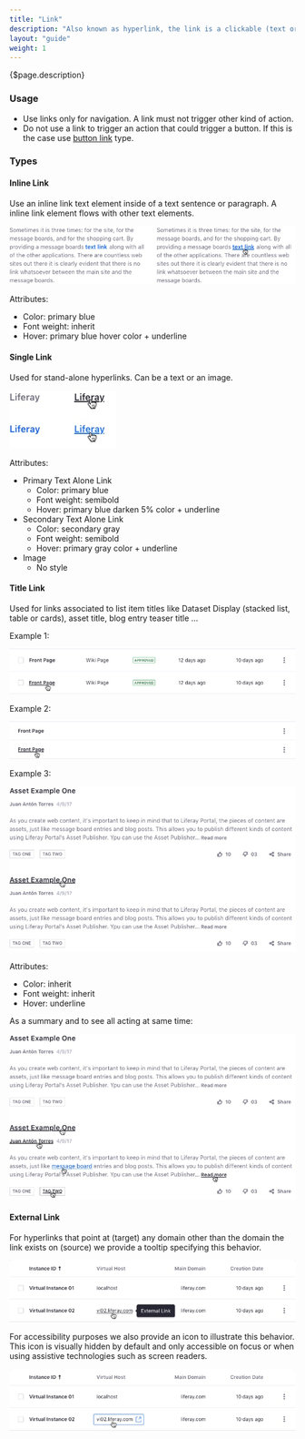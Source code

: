 ```yaml
---
title: "Link"
description: "Also known as hyperlink, the link is a clickable (text or image) element used for navigation purposes."
layout: "guide"
weight: 1
---
```


<div class="page-description">{$page.description}</div>

### Usage
* Use links only for navigation. A link must not trigger other kind of action.
* Do not use a link to trigger an action that could trigger a button. If this is the case use [button link](./buttons.html) type.

### Types

#### Inline Link

Use an inline link text element inside of a text sentence or paragraph. A inline link element flows with other text elements.

![inline link example in a paragraph](../../../images/LinkInline.jpg)

Attributes:
* Color: primary blue
* Font weight: inherit
* Hover: primary blue hover color + underline

#### Single Link

Used for stand-alone hyperlinks. Can be a text or an image.

![single link example, text not surrounded](../../../images/LinkSingle.jpg)

Attributes:
* Primary Text Alone Link
	* Color: primary blue
	* Font weight: semibold
	* Hover: primary blue darken 5% color + underline
* Secondary Text Alone Link
	* Color: secondary gray
	* Font weight: semibold
	* Hover: primary gray color + underline
* Image
	* No style


#### Title Link

Used for links associated to list item titles like Dataset Display (stacked list, table or cards), asset title, blog entry teaser title …

Example 1:

![title link example in a table](../../../images/LinkTitleTable.jpg)

Example 2:

![title link example in a list](../../../images/LinkTitleList.jpg)

Example 3:

![title link example in an asset](../../../images/LinkTitleAsset.jpg)

Attributes:
* Color: inherit
* Font weight: inherit
* Hover: underline

As a summary and to see all acting at same time:

![link example in asset context with several pointers on hover](../../../images/LinkExampleInContext.jpg)


#### External Link

For hyperlinks that point at (target) any domain other than the domain the link exists on (source) we provide a tooltip specifying this behavior.

![external link with tooltip on hover action](../../../images/LinkExternalTooltip.jpg)

For accessibility purposes we also provide an icon to illustrate this behavior. This icon is visually hidden by default and only accessible on focus or when using assistive technologies such as screen readers.

![external link with external link icon on focus action](../../../images/LinkExternalFocus.jpg)

